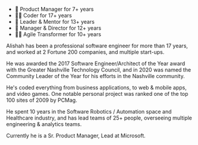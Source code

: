 + 🎯 Product Manager for 7+ years
+ 👨‍💻 Coder for 17+ years
+ 📣 Leader & Mentor for 13+ years
+ 👔 Manager & Director for 12+ years
+ 🧙‍♂️ Agile Transformer for 10+ years

Alishah has been a professional software engineer for more than 17 years, and worked at 2 Fortune 200 companies, and multiple start-ups.

He was awarded the 2017 Software Engineer/Architect of the Year award with the Greater Nashville Technology Council, and in 2020 was named the Community Leader of the Year for his efforts in the Nashville community.

He's coded everything from business applications, to web & mobile apps, and video games. One notable personal project was ranked one of the top 100 sites of 2009 by PCMag.

He spent 10 years in the Software Robotics / Automation space and Healthcare industry, and has lead teams of 25+ people, overseeing multiple engineering & analytics teams.

Currently he is a Sr. Product Manager, Lead at Microsoft.
